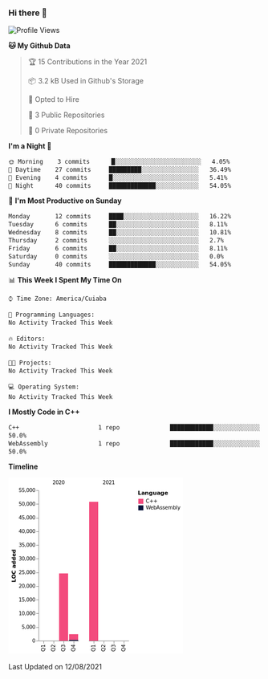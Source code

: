 ### Hi there 👋

<!--
**Mutanne/Mutanne** is a ✨ _special_ ✨ repository because its `README.md` (this file) appears on your GitHub profile.

Here are some ideas to get you started:

- 🔭 I’m currently working on ...
- 🌱 I’m currently learning Julia Language.
- 👯 I’m looking to collaborate on ...
- 🤔 I’m looking for help with ...
- 💬 Ask me about ...
- 📫 How to reach me: ...
- 😄 Pronouns: ...
- ⚡ Fun fact: ...
-->

<!--START_SECTION:waka-->
![Profile Views](http://img.shields.io/badge/Profile%20Views-0-blue)

**🐱 My Github Data** 

> 🏆 15 Contributions in the Year 2021
 > 
> 📦 3.2 kB Used in Github's Storage 
 > 
> 💼 Opted to Hire
 > 
> 📜 3 Public Repositories 
 > 
> 🔑 0 Private Repositories  
 > 
**I'm a Night 🦉** 

```text
🌞 Morning    3 commits      █░░░░░░░░░░░░░░░░░░░░░░░░   4.05% 
🌆 Daytime    27 commits     █████████░░░░░░░░░░░░░░░░   36.49% 
🌃 Evening    4 commits      █░░░░░░░░░░░░░░░░░░░░░░░░   5.41% 
🌙 Night      40 commits     █████████████░░░░░░░░░░░░   54.05%

```
📅 **I'm Most Productive on Sunday** 

```text
Monday       12 commits     ████░░░░░░░░░░░░░░░░░░░░░   16.22% 
Tuesday      6 commits      ██░░░░░░░░░░░░░░░░░░░░░░░   8.11% 
Wednesday    8 commits      ██░░░░░░░░░░░░░░░░░░░░░░░   10.81% 
Thursday     2 commits      ░░░░░░░░░░░░░░░░░░░░░░░░░   2.7% 
Friday       6 commits      ██░░░░░░░░░░░░░░░░░░░░░░░   8.11% 
Saturday     0 commits      ░░░░░░░░░░░░░░░░░░░░░░░░░   0.0% 
Sunday       40 commits     █████████████░░░░░░░░░░░░   54.05%

```


📊 **This Week I Spent My Time On** 

```text
⌚︎ Time Zone: America/Cuiaba

💬 Programming Languages: 
No Activity Tracked This Week

🔥 Editors: 
No Activity Tracked This Week

🐱‍💻 Projects: 
No Activity Tracked This Week

💻 Operating System: 
No Activity Tracked This Week

```

**I Mostly Code in C++** 

```text
C++                      1 repo              ████████████░░░░░░░░░░░░░   50.0% 
WebAssembly              1 repo              ████████████░░░░░░░░░░░░░   50.0%

```


**Timeline**

![Chart not found](https://raw.githubusercontent.com/Mutanne/Mutanne/main/charts/bar_graph.png) 


 Last Updated on 12/08/2021
<!--END_SECTION:waka-->
